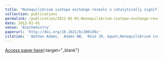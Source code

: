 ```yaml
---
title: "Nonequilibrium isotope exchange reveals a catalytically significant enzyme-phosphate complex in the ATP hydrolysis pathway of the AAA(+) ATPase magnesium chelatase."
collection: publications
permalink: /publication/2012-01-01-Nonequilibrium-isotope-exchange-reveals-a-catalytically-significant-enzyme-phosphate-complex-in-the-ATP-hydrolysis-pathway-of-the-AAA-ATPase-magnesium-chelatase
date: 2012-01-01
venue: 'Biochemistry'
paperurl: 'http://doi.org/10.1021/bi300149z'
citation: ' Nathan Adams,  Adams NB,  Reid JD, &quot;Nonequilibrium isotope exchange reveals a catalytically significant enzyme-phosphate complex in the ATP hydrolysis pathway of the AAA(+) ATPase magnesium chelatase..&quot; Biochemistry, 2012.'
---
```

[Access paper here](http://doi.org/10.1021/bi300149z){:target="_blank"}
